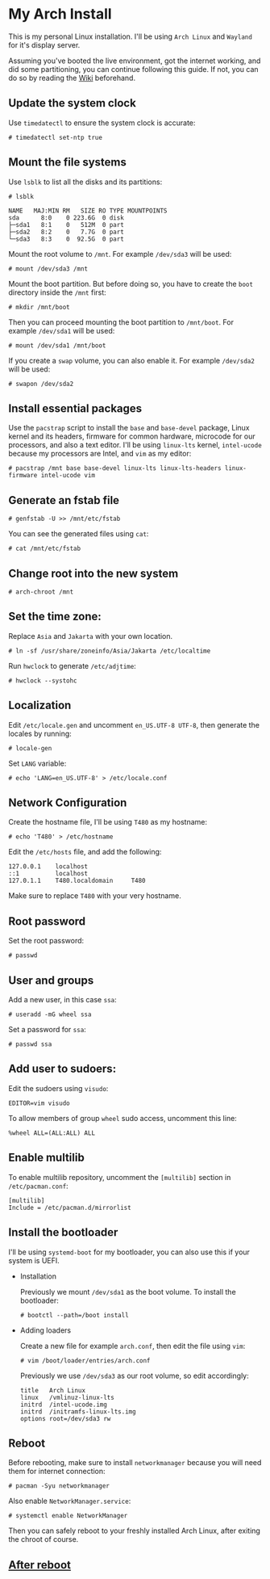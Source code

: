 # My Arch Install
This is my personal Linux installation. I'll be using `Arch Linux` and `Wayland` for it's display server.

Assuming you've booted the live environment, got the internet working, and did some partitioning, you can continue following this guide. If not, you can do so by reading the [Wiki](https://wiki.archlinux.org/title/installation_guide) beforehand.

## Update the system clock
Use `timedatectl` to ensure the system clock is accurate:
```
# timedatectl set-ntp true
```
## Mount the file systems
Use `lsblk` to list all the disks and its partitions:
```
# lsblk

NAME   MAJ:MIN RM   SIZE RO TYPE MOUNTPOINTS
sda      8:0    0 223.6G  0 disk 
├─sda1   8:1    0   512M  0 part
├─sda2   8:2    0   7.7G  0 part
└─sda3   8:3    0  92.5G  0 part
```
Mount the root volume to `/mnt`. For example `/dev/sda3` will be used:
```
# mount /dev/sda3 /mnt
```
Mount the boot partition. But before doing so, you have to create the `boot` directory inside the `/mnt` first:
```
# mkdir /mnt/boot
```
Then you can proceed mounting the boot partition to `/mnt/boot`. For example `/dev/sda1` will be used:
```
# mount /dev/sda1 /mnt/boot
```
If you create a `swap` volume, you can also enable it. For example `/dev/sda2` will be used:
```
# swapon /dev/sda2
```
## Install essential packages
Use the `pacstrap` script to install the `base` and `base-devel` package, Linux kernel and its headers, firmware for common hardware, microcode for our processors, and also a text editor. I'll be using `linux-lts` kernel, `intel-ucode` because my processors are Intel, and `vim` as my editor:
```
# pacstrap /mnt base base-devel linux-lts linux-lts-headers linux-firmware intel-ucode vim
```
## Generate an fstab file
```
# genfstab -U >> /mnt/etc/fstab
```
You can see the generated files using `cat`:
```
# cat /mnt/etc/fstab
```
## Change root into the new system
```
# arch-chroot /mnt
```
## Set the time zone:
Replace `Asia` and `Jakarta` with your own location.
```
# ln -sf /usr/share/zoneinfo/Asia/Jakarta /etc/localtime
```
Run `hwclock` to generate `/etc/adjtime`:
```
# hwclock --systohc
```
## Localization
Edit `/etc/locale.gen` and uncomment `en_US.UTF-8 UTF-8`, then generate the locales by running:
```
# locale-gen
```
Set `LANG` variable:
```
# echo 'LANG=en_US.UTF-8' > /etc/locale.conf
```
## Network Configuration
Create the hostname file, I'll be using `T480` as my hostname:
```
# echo 'T480' > /etc/hostname
```
Edit the `/etc/hosts` file, and add the following:
```
127.0.0.1    localhost  
::1          localhost  
127.0.1.1    T480.localdomain	  T480
```
Make sure to replace `T480` with your very hostname.
## Root password
Set the root password:
```
# passwd
```
## User and groups
Add a new user, in this case `ssa`:
```
# useradd -mG wheel ssa
```
Set a password for `ssa`:
```
# passwd ssa
```
## Add user to sudoers:
Edit the sudoers using `visudo`:
```
EDITOR=vim visudo
```
To allow members of group `wheel` sudo access, uncomment this line:
```
%wheel ALL=(ALL:ALL) ALL
```
## Enable multilib
To enable multilib repository, uncomment the `[multilib]` section in `/etc/pacman.conf`:
```
[multilib]
Include = /etc/pacman.d/mirrorlist
```
## Install the bootloader
I'll be using `systemd-boot` for my bootloader, you can also use this if your system is UEFI.
* Installation

    Previously we mount `/dev/sda1` as the boot volume. To install the bootloader:
    ```
    # bootctl --path=/boot install
    ```
* Adding loaders

    Create a new file for example `arch.conf`, then edit the file using `vim`:
    ```
    # vim /boot/loader/entries/arch.conf
    ```
    Previously we use `/dev/sda3` as our root volume, so edit accordingly:
    ```
    title   Arch Linux  
    linux   /vmlinuz-linux-lts
    initrd  /intel-ucode.img
    initrd  /initramfs-linux-lts.img  
    options root=/dev/sda3 rw
    ```
## Reboot
Before rebooting, make sure to install `networkmanager` because you will need them for internet connection:
```
# pacman -Syu networkmanager
```
Also enable `NetworkManager.service`:
```
# systemctl enable NetworkManager
```
Then you can safely reboot to your freshly installed Arch Linux, after exiting the chroot of course.

## [After reboot](./POST.md)
